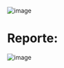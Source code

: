 ![image](https://user-images.githubusercontent.com/39509244/134401964-e499489a-f612-42db-816f-f11cd06e2c4f.png)

# Reporte:

![image](https://user-images.githubusercontent.com/39509244/134401939-33d6bccc-0ee4-4167-a185-28187493a212.png)
